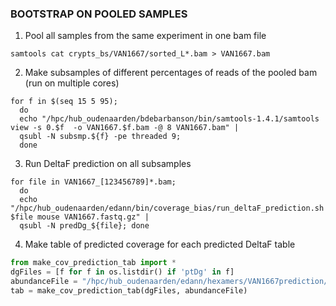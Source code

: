 ### BOOTSTRAP ON POOLED SAMPLES

1) Pool all samples from the same experiment in one bam file
```
samtools cat crypts_bs/VAN1667/sorted_L*.bam > VAN1667.bam
```
2) Make subsamples of different percentages of reads of the pooled bam (run on multiple cores)
```
for f in $(seq 15 5 95);
  do
  echo "/hpc/hub_oudenaarden/bdebarbanson/bin/samtools-1.4.1/samtools view -s 0.$f  -o VAN1667.$f.bam -@ 8 VAN1667.bam" |
  qsubl -N subsmp.${f} -pe threaded 9;
  done
```

3) Run DeltaF prediction on all subsamples
```
for file in VAN1667_[123456789]*.bam;
  do
  echo "/hpc/hub_oudenaarden/edann/bin/coverage_bias/run_deltaF_prediction.sh $file mouse VAN1667.fastq.gz" |
  qsubl -N predDg_${file}; done
```

4) Make table of predicted coverage for each predicted DeltaF table
```python
from make_cov_prediction_tab import *
dgFiles = [f for f in os.listdir() if 'ptDg' in f]
abundanceFile = "/hpc/hub_oudenaarden/edann/hexamers/VAN1667prediction/mm10.cellAbundance.noN.csv.gz"
tab = make_cov_prediction_tab(dgFiles, abundanceFile)
```
